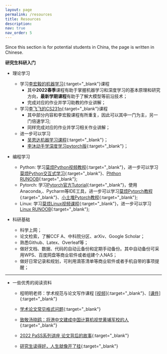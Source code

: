 ```yaml
---
layout: page
permalink: /resources
title: Resources
description:
nav: true
nav_order: 5
---
```


Since this section is for potential students in China, the page is written in Chinese.

 **研究生科研入门**

- 理论学习
    - 学习[李宏毅的机器学习](https://search.bilibili.com/all?keyword=%E6%9D%8E%E5%AE%8F%E6%AF%85&from_source=webtop_search&spm_id_from=333.1007&search_source=5){:target="_blank"}课程
        - 其中**2022春季**课程有助于掌握机器学习和深度学习的基本原理和研究方向，**最新学期课程**有助于了解大模型等前沿技术；
        - 完成对应的作业并学习助教的作业讲解；
    - 学习[李飞飞的CS231n](https://search.bilibili.com/all?vt=75201151&keyword=cs231n&from_source=webtop_search&spm_id_from=333.1387&search_source=5){:target="_blank"}课程
        - 其中部分内容和李宏毅课程有所重复，因此可以其中一门为主，另一门倍速学习;
        - 同样完成对应的作业并学习相关作业讲解；
    - 进一步可以学习
        - [吴恩达机器学习课程](https://search.bilibili.com/all?keyword=%E5%90%B4%E6%81%A9%E8%BE%BE%E6%9C%BA%E5%99%A8%E5%AD%A6%E4%B9%A0%E8%AF%BE%E7%A8%8B&from_source=webtop_search&spm_id_from=333.1007&search_source=5){:target="_blank"}；
        - [李沐动手学深度学习pytorch版](https://search.bilibili.com/all?keyword=%E6%9D%8E%E6%B2%90%E5%8A%A8%E6%89%8B%E5%AD%A6%E6%B7%B1%E5%BA%A6%E5%AD%A6%E4%B9%A0pytorch%E7%89%88&from_source=webtop_search&spm_id_from=333.1007&search_source=5){:target="_blank"}；

- 编程学习
    - Python: 学习[莫烦Python视频教程](https://www.bilibili.com/video/BV1wW411Y7ai?vd_source=697351074ad91a889b019a8b54b2878c&spm_id_from=333.788.videopod.episodes){:target="_blank"}，进一步可以学习[莫烦Python交互式学习](https://mofanpy.com/tutorials/python-basic/interactive-python/){:target="_blank"}、[Phthon RUNOOB](https://www.runoob.com/python3/python3-tutorial.html){:target="_blank"};
    - Pytorch: 学习[Pytorch官方Tutorial](https://docs.pytorch.org/tutorials/beginner/basics/intro.html/){:target="_blank"}，使用Anaconda,、Pycharm等IDE工具，进一步可以学习[莫烦Pytorch教程](https://mofanpy.com/tutorials/machine-learning/torch/){:target="_blank"}、[小土堆Pytorch教程](https://www.bilibili.com/video/BV1hE411t7RN?vd_source=697351074ad91a889b019a8b54b2878c&spm_id_from=333.788.videopod.episodes){:target="_blank"};
    - Linux: 学习[莫烦Linux视频课程](https://www.bilibili.com/video/BV1zx411E7KH?vd_source=697351074ad91a889b019a8b54b2878c&spm_id_from=333.788.videopod.episodes&p=4){:target="_blank"}，进一步可以学习[Linux RUNOOB](https://www.runoob.com/linux/linux-tutorial.html){:target="_blank"};

- 科研基础
    - 科学上网；
    - 论文检索，了解CCF A、中科院分区、arXiv、Google Scholar；
    - 熟悉Github、Latex、Overleaf等；
    - 做好文档、数据、代码的自动云备份和定期手动备份。其中自动备份可采用WPS、百度网盘等商业软件或者组建个人NAS；
    - 做好日常记录和规划，可利用滴答清单等商业软件或者手机自带的事项提醒；


***

- 一些优秀的阅读资料
    - 程明明老师：学术规范与论文写作课程 [[视频]](https://space.bilibili.com/599039271/lists/2314892?type=series){:target="_blank"}、[[课件]](https://mmcheng.net/writing/){:target="_blank"}
    - [学术论文常见格式问题](https://github.com/MLNLP-World/Paper-Writing-Tips){:target="_blank"}

    - [致敬汤晓鸥：将港中文建成中国计算机视觉黄埔军校的人](https://mp.weixin.qq.com/s/2eTBDhgKRAz7ZZV-ISO--w){:target="_blank"}
    - [2022 PaSS系列讲座 论文背后的故事](https://mp.weixin.qq.com/s/YvOY2YcTWxRaBdmAPoeN1Q){:target="_blank"}
    - [研究生读得好，人生就像开了挂](https://mp.weixin.qq.com/s/sdpugyZzErTQ77vM5OtSLg){:target="_blank"}

